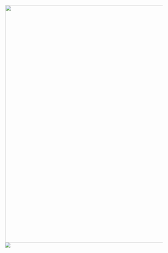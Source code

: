 <img src="https://i.imgur.com/EavEWoC.png" width="760">
<br>

<img src="https://i.imgur.com/g3JvMDP.png" w-idth="760">
<br>
